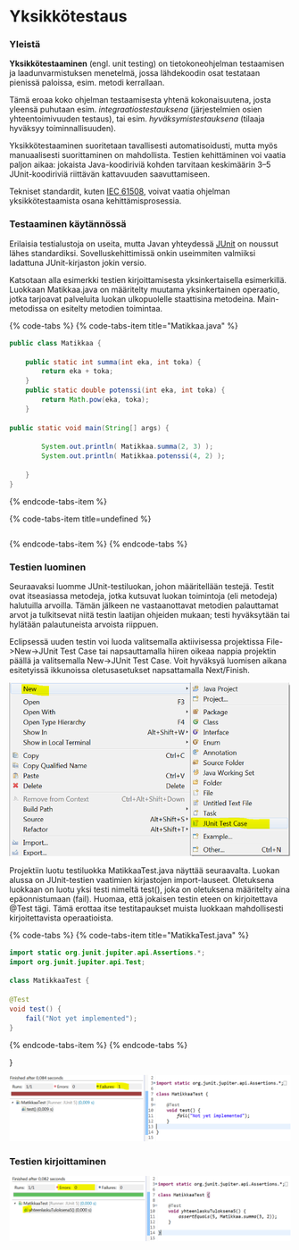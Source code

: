 # Yksikkötestaus

### Yleistä

**Yksikkötestaaminen** \(engl. unit testing\) on tietokoneohjelman testaamisen ja laadunvarmistuksen menetelmä, jossa lähdekoodin osat testataan pienissä paloissa, esim. metodi kerrallaan. 

Tämä eroaa koko ohjelman testaamisesta yhtenä kokonaisuutena, josta yleensä puhutaan esim. _integraatiostestauksena_ \(järjestelmien osien yhteentoimivuuden testaus\), tai esim. _hyväksymistestauksena_ \(tilaaja hyväksyy toiminnallisuuden\). 

Yksikkötestaaminen suoritetaan tavallisesti automatisoidusti, mutta myös manuaalisesti suorittaminen on mahdollista. Testien kehittäminen voi vaatia paljon aikaa: jokaista Java-koodiriviä kohden tarvitaan keskimäärin 3–5 JUnit-koodiriviä riittävän kattavuuden saavuttamiseen. 

Tekniset standardit, kuten [IEC 61508](https://fi.wikipedia.org/w/index.php?title=IEC_61508&action=edit&redlink=1), voivat vaatia ohjelman yksikkötestaamista osana kehittämisprosessia.

### Testaaminen käytännössä

Erilaisia testialustoja on useita, mutta Javan yhteydessä [JUnit](https://junit.org/junit5/) on noussut lähes standardiksi. Sovelluskehittimissä onkin useimmiten valmiiksi ladattuna JUnit-kirjaston jokin versio.

Katsotaan alla esimerkki testien kirjoittamisesta yksinkertaisella esimerkillä. Luokkaan Matikkaa.java  on määritelty muutama yksinkertainen operaatio, jotka tarjoavat palveluita luokan ulkopuolelle staattisina metodeina. Main-metodissa on esitelty metodien toimintaa.

{% code-tabs %}
{% code-tabs-item title="Matikkaa.java" %}
```java
public class Matikkaa {

	public static int summa(int eka, int toka) {
		return eka + toka;
	}
	public static double potenssi(int eka, int toka) {
		return Math.pow(eka, toka);
	}
	
public static void main(String[] args) {

		System.out.println( Matikkaa.summa(2, 3) );
		System.out.println( Matikkaa.potenssi(4, 2) );

	}
}
```
{% endcode-tabs-item %}

{% code-tabs-item title=undefined %}
```

```
{% endcode-tabs-item %}
{% endcode-tabs %}

### Testien luominen

Seuraavaksi luomme JUnit-testiluokan, johon määritellään testejä. Testit ovat itseasiassa metodeja, jotka kutsuvat luokan toimintoja \(eli metodeja\) halutuilla arvoilla. Tämän jälkeen ne vastaanottavat metodien palauttamat arvot ja tulkitsevat niitä testin laatijan ohjeiden mukaan; testi hyväksytään tai hylätään palautuneista arvoista riippuen. 

Eclipsessä uuden testin voi luoda valitsemalla aktiivisessa projektissa File-&gt;New-&gt;JUnit Test Case tai napsauttamalla hiiren oikeaa nappia projektin päällä ja valitsemalla New-&gt;JUnit Test Case. Voit hyväksyä luomisen aikana esitetyissä ikkunoissa oletusasetukset napsattamalla Next/Finish.

![Eclipsen toimintovalikko uuden JUnit-testin luomisen aikana.](.gitbook/assets/image%20%283%29.png)

Projektiin luotu testiluokka MatikkaaTest.java näyttää seuraavalta. Luokan alussa on JUnit-testien vaatimien kirjastojen import-lauseet. Oletuksena luokkaan on luotu yksi testi nimeltä test\(\), joka on oletuksena määritelty aina epäonnistumaan \(fail\). Huomaa, että jokaisen testin eteen on kirjoitettava @Test tägi. Tämä erottaa itse testitapaukset muista luokkaan mahdollisesti kirjoitettavista operaatioista.

{% code-tabs %}
{% code-tabs-item title="MatikkaTest.java" %}
```java
import static org.junit.jupiter.api.Assertions.*;
import org.junit.jupiter.api.Test;

class MatikkaaTest {

@Test
void test() {
    fail("Not yet implemented");
}
```
{% endcode-tabs-item %}
{% endcode-tabs %}

}

![](.gitbook/assets/image%20%282%29.png)

### Testien kirjoittaminen

![](.gitbook/assets/image.png)

